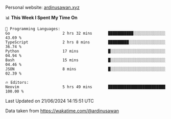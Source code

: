 Personal website: [ardinusawan.xyz](https://ardinusawan.xyz)

<!--START_SECTION:waka-->
📊 **This Week I Spent My Time On** 

```text
💬 Programming Languages: 
Go                       2 hrs 32 mins       ███████████░░░░░░░░░░░░░░   43.69 % 
TypeScript               2 hrs 8 mins        █████████░░░░░░░░░░░░░░░░   36.74 % 
Python                   17 mins             █░░░░░░░░░░░░░░░░░░░░░░░░   04.94 % 
Bash                     15 mins             █░░░░░░░░░░░░░░░░░░░░░░░░   04.46 % 
JSON                     8 mins              █░░░░░░░░░░░░░░░░░░░░░░░░   02.39 % 

🔥 Editors: 
Neovim                   5 hrs 49 mins       █████████████████████████   100.00 % 
```


 Last Updated on 21/06/2024 14:15:51 UTC
<!--END_SECTION:waka-->
Data taken from https://wakatime.com/@ardinusawan
